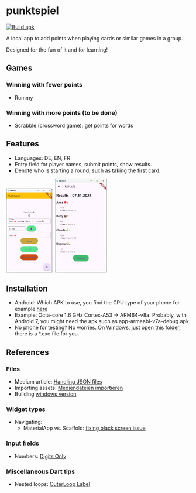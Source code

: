 # punktspiel

[![Build apk](https://github.com/DGrothe-PhD/punktspiel/actions/workflows/ci.yml/badge.svg)](https://github.com/DGrothe-PhD/punktspiel/actions/workflows/ci.yml)

A local app to add points when playing cards or similar games in a group.

Designed for the fun of it and for learning!

##  Games
### Winning with fewer points
* Rummy

### Winning with more points (to be done)
* Scrabble (crossword game): get points for words

## Features
* Languages: DE, EN, FR
* Entry field for player names, submit points, show results.
* Denote who is starting a round, such as taking the first card.

<img src="./doc/ExampleSubmitForm.png" alt="Submit Form" style="width:25%; height:auto;">&nbsp;&nbsp;<img src="./doc/ExampleResults.png" alt="Example Results" style="width:28%; height:auto;">

## Installation
* Android: Which APK to use, you find the CPU type of your phone for example [here](https://www.gsmarena.com/)
* Example: Octa-core 1.6 GHz Cortex-A53 &rarr; ARM64-v8a. Probably, with Android 7, you might need the apk such as app-armeabi-v7a-debug.apk.
* No phone for testing? No worries. On Windows, just open [this folder](build/windows/x64/runner/Release), there is a *.exe file for you.

## References

### Files
* Medium article: [Handling JSON files](https://medium.com/@dudhatkirtan/flutter-read-json-file-from-assets-guide-2024-a99f31d9c2a6)
* Importing assets: [Mediendateien importieren](https://www.flutter.de/artikel/flutter-assets-bilder-sound-verwenden)
* Building [windows version](https://stackoverflow.com/questions/57032406/flutter-desktop-embedding-how-to-build-exe-file#57042227)

### Widget types
<!--* Updatable tables (beta state?): [Dynamic table](https://pub.dev/packages/dynamic_table)-->
* Navigating:
  - MaterialApp vs. Scaffold: [fixing black screen issue](https://stackoverflow.com/questions/53723294/flutter-navigator-popcontext-returning-a-black-screen)

### Input fields
* Numbers: [Digits Only](https://stackoverflow.com/questions/49577781/how-to-create-number-input-field-in-flutter#49578197)

### Miscellaneous Dart tips
* Nested loops: [OuterLoop Label](https://stackoverflow.com/questions/70300104/how-to-break-out-of-nested-loops-in-dart)
